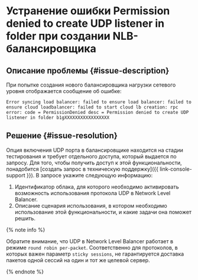 # Устранение ошибки Permission denied to create UDP listener in folder при создании NLB-балансировщика


## Описание проблемы {#issue-description}

При попытке создания нового балансировщика нагрузки сетевого уровня отображается сообщение об ошибке:

```text
Error syncing load balancer: failed to ensure load balancer: failed to ensure cloud loadbalancer: failed to start cloud lb creation: rpc error: code = PermissionDenied desc = Permission denied to create UDP listener in folder b1gXXXXXXXXXXXXXXXXX
```

## Решение {#issue-resolution}

Опция включения UDP порта в балансировщике находится на стадии тестирования и требует отдельного доступа, который выдается по запросу.
Для того, чтобы получить доступ к этой функциональности, понадобится [создать запрос в техническую поддержку]({{ link-console-support }}).
В запросе укажите следующую информацию:

1. Идентификатор облака, для которого необходимо активировать возможность использования протокола UDP в Network Level Balancer.
2. Описание сценария использования, в котором необходимо использование этой функциональности, и какие задачи она поможет решить.

{% note info %}

Обратите внимание, что UDP в Network Level Balancer работает в режиме `round robin per-packet`. Соответственно для протоколов, в которых важен параметр `sticky sessions`, не гарантируется доставка пакетов одной сессий на один и тот же целевой сервер.

{% endnote %}